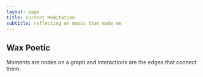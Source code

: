 ```yaml
---
layout: page
title: Current Meditation
subtitle: reflecting on music that made me
---
```


## Wax Poetic

Moments are nodes on a graph and interactions are the edges that connect them.
